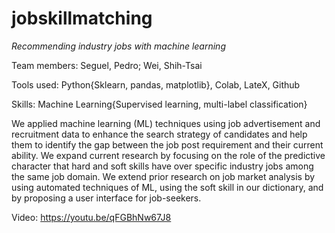 # jobskillmatching

*Recommending industry jobs with machine learning*

Team members: Seguel, Pedro; Wei, Shih-Tsai

Tools used: Python{Sklearn, pandas, matplotlib}, Colab, LateX, Github

Skills: Machine Learning{Supervised learning, multi-label classification}

We applied machine learning (ML) techniques using job advertisement and recruitment data to enhance the search strategy of candidates and help them to identify the gap between the job post requirement and their current ability. We expand current research by focusing on the role of the predictive character that hard and soft skills have over specific industry jobs among the same job domain. We extend prior research on job market analysis by using automated techniques of ML, using the soft skill in our dictionary, and by proposing a user interface for job-seekers.


Video: https://youtu.be/qFGBhNw67J8
